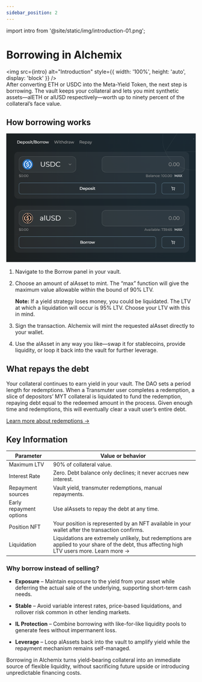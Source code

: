 ```yaml
---
sidebar_position: 2
---
```


import intro from '@site/static/img/introduction-01.png';

# Borrowing in Alchemix

<!-- TODO -->

<img src={intro} alt="Introduction" style={{ width: '100%', height: 'auto', display: 'block' }} />
\
After converting ETH or USDC into the Meta-Yield Token, the next step is borrowing. The vault keeps your collateral and lets you mint synthetic assets—alETH or alUSD respectively—worth up to ninety percent of the collateral’s face value.

## How borrowing works

![](/img/borrowing-in-alchemix-01.png)

1. Navigate to the Borrow panel in your vault.

2. Choose an amount of alAsset to mint. The “max” function will give the maximum value allowable within the bound of 90% LTV.

   **Note:** If a yield strategy loses money, you could be liquidated. The LTV at which a liquidation will occur is 95% LTV. Choose your LTV with this in mind.

3. Sign the transaction. Alchemix will mint the requested alAsset directly to your wallet.

4. Use the alAsset in any way you like—swap it for stablecoins, provide liquidity, or loop it back into the vault for further leverage.

## What repays the debt

Your collateral continues to earn yield in your vault. The DAO sets a period length for redemptions. When a Transmuter user completes a redemption, a slice of depositors’ MYT collateral is liquidated to fund the redemption, repaying debt equal to the redeemed amount in the process. Given enough time and redemptions, this will eventually clear a vault user’s entire debt.

[Learn more about redemptions →](./redemption-rate.md)

## Key Information

| Parameter               | Value or behavior                                                                                                                            |
| ----------------------- | -------------------------------------------------------------------------------------------------------------------------------------------- |
| Maximum LTV             | 90% of collateral value.                                                                                                                     |
| Interest Rate           | Zero. Debt balance only declines; it never accrues new interest.                                                                             |
| Repayment sources       | Vault yield, transmuter redemptions, manual repayments.                                                                                      |
| Early repayment options | Use alAssets to repay the debt at any time.                                                                                                  |
| Position NFT            | Your position is represented by an NFT available in your wallet after the transaction confirms.                                              |
| Liquidation             | Liquidations are extremely unlikely, but redemptions are applied to your share of the debt, thus affecting high LTV users more. Learn more → |

### Why borrow instead of selling?

- **Exposure** – Maintain exposure to the yield from your asset while deferring the actual sale of the underlying, supporting short-term cash needs.

- **Stable** – Avoid variable interest rates, price-based liquidations, and rollover risk common in other lending markets.

- **IL Protection** – Combine borrowing with like-for-like liquidity pools to generate fees without impermanent loss.

- **Leverage** – Loop alAssets back into the vault to amplify yield while the repayment mechanism remains self-managed.

Borrowing in Alchemix turns yield-bearing collateral into an immediate source of flexible liquidity, without sacrificing future upside or introducing unpredictable financing costs.
